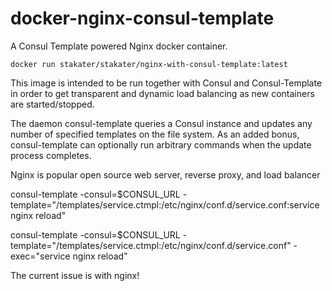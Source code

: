 docker-nginx-consul-template
============================

A Consul Template powered Nginx docker container.

`docker run stakater/stakater/nginx-with-consul-template:latest`

This image is intended to be run together with Consul and Consul-Template in order to get transparent and dynamic load balancing as new containers are started/stopped.

The daemon consul-template queries a Consul instance and updates any number of specified templates on the file system. As an added bonus, consul-template can optionally run arbitrary commands when the update process completes. 

Nginx is popular open source web server, reverse proxy, and load balancer

consul-template -consul=$CONSUL_URL -template="/templates/service.ctmpl:/etc/nginx/conf.d/service.conf:service nginx reload"

consul-template -consul=$CONSUL_URL -template="/templates/service.ctmpl:/etc/nginx/conf.d/service.conf" -exec="service nginx reload"

The current issue is with nginx!
